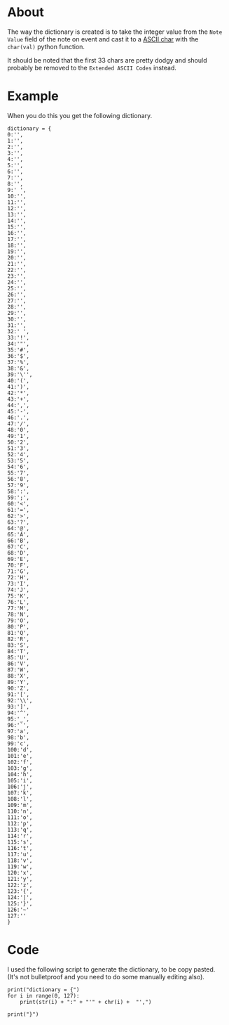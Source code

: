 # About
The way the dictionary is created is to take the integer value from the `Note Value` field of the note on event and cast it to a [ASCII char](http://www.asciitable.com/) 
with the `char(val)` python function. 

It should be noted that the first 33 chars are pretty dodgy and should probably be removed to the `Extended ASCII Codes` instead. 

# Example
When you do this you get the following dictionary.

``` 
dictionary = {
0:'',
1:'',
2:'',
3:'',
4:'',
5:'',
6:'',
7:'',
8:'',
9:'	',
10:'',
11:'',
12:'',
13:'',
14:'',
15:'',
16:'',
17:'',
18:'',
19:'',
20:'',
21:'',
22:'',
23:'',
24:'',
25:'',
26:'',
27:'',
28:'',
29:'',
30:'',
31:'',
32:' ',
33:'!',
34:'"',
35:'#',
36:'$',
37:'%',
38:'&',
39:'\'',
40:'(',
41:')',
42:'*',
43:'+',
44:',',
45:'-',
46:'.',
47:'/',
48:'0',
49:'1',
50:'2',
51:'3',
52:'4',
53:'5',
54:'6',
55:'7',
56:'8',
57:'9',
58:':',
59:';',
60:'<',
61:'=',
62:'>',
63:'?',
64:'@',
65:'A',
66:'B',
67:'C',
68:'D',
69:'E',
70:'F',
71:'G',
72:'H',
73:'I',
74:'J',
75:'K',
76:'L',
77:'M',
78:'N',
79:'O',
80:'P',
81:'Q',
82:'R',
83:'S',
84:'T',
85:'U',
86:'V',
87:'W',
88:'X',
89:'Y',
90:'Z',
91:'[',
92:'\\',
93:']',
94:'^',
95:'_',
96:'`',
97:'a',
98:'b',
99:'c',
100:'d',
101:'e',
102:'f',
103:'g',
104:'h',
105:'i',
106:'j',
107:'k',
108:'l',
109:'m',
110:'n',
111:'o',
112:'p',
113:'q',
114:'r',
115:'s',
116:'t',
117:'u',
118:'v',
119:'w',
120:'x',
121:'y',
122:'z',
123:'{',
124:'|',
125:'}',
126:'~'
127:''
}
```

# Code
I used the following script to generate the dictionary, to be copy pasted. (It's not bulletproof and you need to do some manually editing also).

```
print("dictionary = {")
for i in range(0, 127):
	print(str(i) + ":" + "'" + chr(i) +  "',")

print("}")
``` 
